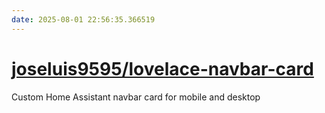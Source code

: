 ```yaml
---
date: 2025-08-01 22:56:35.366519
---
```


# [joseluis9595/lovelace-navbar-card](https://github.com/joseluis9595/lovelace-navbar-card)

Custom Home Assistant navbar card for mobile and desktop